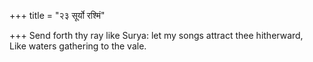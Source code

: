 +++
title = "२३ सूर्यो रश्मिं"

+++
Send forth thy ray like Surya: let my songs attract thee hitherward,  
     Like waters gathering to the vale.